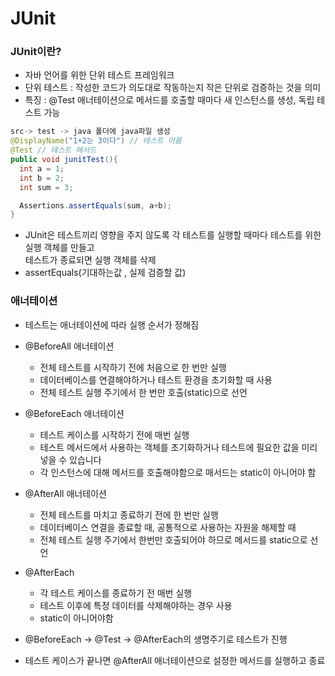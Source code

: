# JUnit
### JUnit이란?
- 자바 언어를 위한 단위 테스트 프레임워크
- 단위 테스트 : 작성한 코드가 의도대로 작동하는지 작은 단위로 검증하는 것을 의미
- 특징 : @Test 애너테이션으로 메서드를 호출할 때마다 새 인스턴스를 생성, 독립 테스트 가능
```java
src-> test -> java 폴더에 java파일 생성
@DisplayName("1+2는 3이다") // 테스트 이름
@Test // 테스트 메서드
public void junitTest(){
  int a = 1;
  int b = 2;
  int sum = 3;

  Assertions.assertEquals(sum, a+b);
}
```
- JUnit은 테스트끼리 영향을 주지 않도록 각 테스트를 실행할 때마다 테스트를 위한 실행 객체를 만들고 <br>
  테스트가 종료되면 실행 객체를 삭제
- assertEquals(기대하는값 , 실제 검증할 값)

### 애너테이션
- 테스트는 애너테이션에 따라 실행 순서가 정해짐
- @BeforeAll 애너테이션
  - 전체 테스트를 시작하기 전에 처음으로 한 번만 실행
  - 데이터베이스를 연결해야하거나 테스트 환경을 초기화할 때 사용
  - 전체 테스트 실행 주기에서 한 번만 호출(static)으로 선언

- @BeforeEach 애너테이션
  - 테스트 케이스를 시작하기 전에 매번 실행
  - 테스트 메서드에서 사용하는 객체를 초기화하거나 테스트에 필요한 값을 미리 넣을 수 있습니다
  - 각 인스턴스에 대해 메서드를 호출해야함으로 매서드는 static이 아니어야 함

- @AfterAll 애너테이션
  - 전체 테스트를 마치고 종료하기 전에 한 번만 실행
  - 데이터베이스 연결을 종료할 때, 공통적으로 사용하는 자원을 해제할 때
  - 전체 테스트 실행 주기에서 한번만 호출되어야 하므로 메서드를 static으로 선언

- @AfterEach
  - 각 테스트 케이스를 종료하기 전 매번 실행
  - 테스트 이후에 특정 데이터를 삭제해야하는 경우 사용
  - static이 아니어야함
 
- @BeforeEach -> @Test -> @AfterEach의 생명주기로 테스트가 진행
- 테스트 케이스가 끝나면 @AfterAll 애너테이션으로 설정한 메서드를 실행하고 종료
